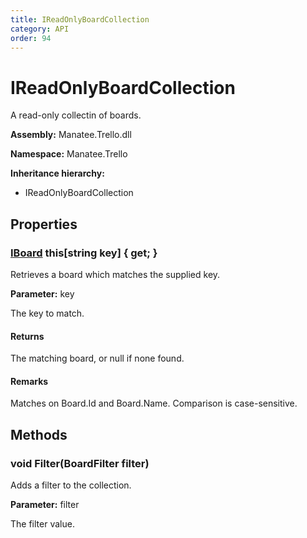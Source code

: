 ```yaml
---
title: IReadOnlyBoardCollection
category: API
order: 94
---
```


# IReadOnlyBoardCollection

A read-only collectin of boards.

**Assembly:** Manatee.Trello.dll

**Namespace:** Manatee.Trello

**Inheritance hierarchy:**

- IReadOnlyBoardCollection

## Properties

### [IBoard](IBoard#iboard) this[string key] { get; }

Retrieves a board which matches the supplied key.

**Parameter:** key

The key to match.

#### Returns

The matching board, or null if none found.

#### Remarks

Matches on Board.Id and Board.Name. Comparison is case-sensitive.

## Methods

### void Filter(BoardFilter filter)

Adds a filter to the collection.

**Parameter:** filter

The filter value.

